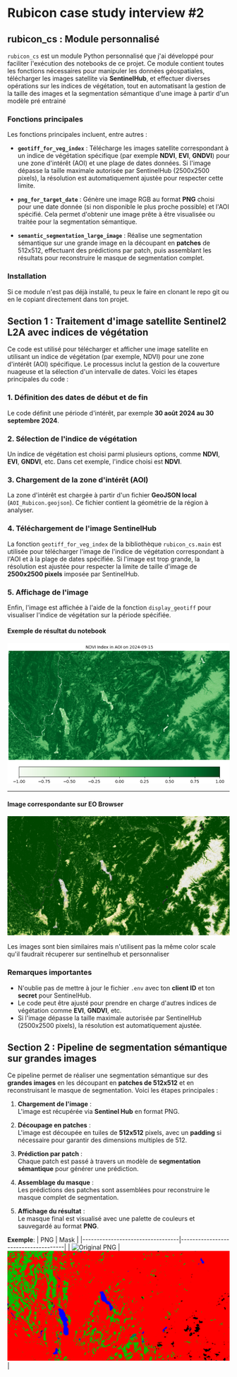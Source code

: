 # Rubicon case study interview #2

## rubicon_cs : Module personnalisé

`rubicon_cs` est un module Python personnalisé que j'ai développé pour faciliter l'exécution des notebooks de ce projet. Ce module contient toutes les fonctions nécessaires pour manipuler les données géospatiales, télécharger les images satellite via **SentinelHub**, et effectuer diverses opérations sur les indices de végétation, tout en automatisant la gestion de la taille des images et la segmentation sémantique d'une image à partir d'un modèle pré entrainé

### Fonctions principales

Les fonctions principales incluent, entre autres :

- **`geotiff_for_veg_index`** : Télécharge les images satellite correspondant à un indice de végétation spécifique (par exemple **NDVI**, **EVI**, **GNDVI**) pour une zone d'intérêt (AOI) et une plage de dates données. Si l'image dépasse la taille maximale autorisée par SentinelHub (2500x2500 pixels), la résolution est automatiquement ajustée pour respecter cette limite.

- **`png_for_target_date`** : Génère une image RGB au format **PNG** choisi pour une date donnée (si non disponible le plus proche possible) et l'AOI spécifié. Cela permet d'obtenir une image prête à être visualisée ou traitée pour la segmentation sémantique.

- **`semantic_segmentation_large_image`** : Réalise une segmentation sémantique sur une grande image en la découpant en **patches** de 512x512, effectuant des prédictions par patch, puis assemblant les résultats pour reconstruire le masque de segmentation complet.

### Installation

Si ce module n'est pas déjà installé, tu peux le faire en clonant le repo git ou en le copiant directement dans ton projet.


## Section 1 : Traitement d'image satellite Sentinel2 L2A avec indices de végétation

Ce code est utilisé pour télécharger et afficher une image satellite en utilisant un indice de végétation (par exemple, NDVI) pour une zone d'intérêt (AOI) spécifique. Le processus inclut la gestion de la couverture nuageuse et la sélection d'un intervalle de dates. Voici les étapes principales du code :

### 1. Définition des dates de début et de fin
Le code définit une période d'intérêt, par exemple **30 août 2024 au 30 septembre 2024**.

### 2. Sélection de l'indice de végétation
Un indice de végétation est choisi parmi plusieurs options, comme **NDVI**, **EVI**, **GNDVI**, etc. Dans cet exemple, l'indice choisi est **NDVI**.

### 3. Chargement de la zone d'intérêt (AOI)
La zone d'intérêt est chargée à partir d'un fichier **GeoJSON local** (`AOI_Rubicon.geojson`). Ce fichier contient la géométrie de la région à analyser.

### 4. Téléchargement de l'image SentinelHub
La fonction `geotiff_for_veg_index` de la bibliothèque `rubicon_cs.main` est utilisée pour télécharger l'image de l'indice de végétation correspondant à l'AOI et à la plage de dates spécifiée. Si l'image est trop grande, la résolution est ajustée pour respecter la limite de taille d'image de **2500x2500 pixels** imposée par SentinelHub.

### 5. Affichage de l'image
Enfin, l'image est affichée à l'aide de la fonction `display_geotiff` pour visualiser l'indice de végétation sur la période spécifiée.

#### Exemple de résultat du notebook

![NDVI généré par le notebook](notebooks/outputs/section_1/output_section_1.png)

---

#### Image correspondante sur EO Browser

![NDVI EO Browser](notebooks/outputs/section_1/2024-09-15-00_00_2024-09-15-23_59_Sentinel-2_L2A_NDVI.jpg)

Les images sont bien similaires mais n'utilisent pas la même color scale qu'il faudrait récuperer sur sentinelhub et personnaliser

### Remarques importantes
- N'oublie pas de mettre à jour le fichier `.env` avec ton **client ID** et ton **secret** pour SentinelHub.
- Le code peut être ajusté pour prendre en charge d'autres indices de végétation comme **EVI**, **GNDVI**, etc.
- Si l'image dépasse la taille maximale autorisée par SentinelHub (2500x2500 pixels), la résolution est automatiquement ajustée.

## Section 2 : Pipeline de segmentation sémantique sur grandes images

Ce pipeline permet de réaliser une segmentation sémantique sur des **grandes images** en les découpant en **patches de 512x512** et en reconstruisant le masque de segmentation. Voici les étapes principales :

1. **Chargement de l'image** :  
   L'image est récupérée via **Sentinel Hub** en format PNG.

2. **Découpage en patches** :  
   L'image est découpée en tuiles de **512x512** pixels, avec un **padding** si nécessaire pour garantir des dimensions multiples de 512.

3. **Prédiction par patch** :  
   Chaque patch est passé à travers un modèle de **segmentation sémantique** pour générer une prédiction.

4. **Assemblage du masque** :  
   Les prédictions des patches sont assemblées pour reconstruire le masque complet de segmentation.

5. **Affichage du résultat** :  
   Le masque final est visualisé avec une palette de couleurs et sauvegardé au format **PNG**.

**Exemple**:
| PNG | Mask |
|----------------------------------|-------------------------------------|
| ![Original PNG](notebooks/outputs/section_2/rgb_2022-09-01.png) | ![Mask](notebooks/outputs/section_2/simplified_segmentation_mask_2022-09-01.png) |


